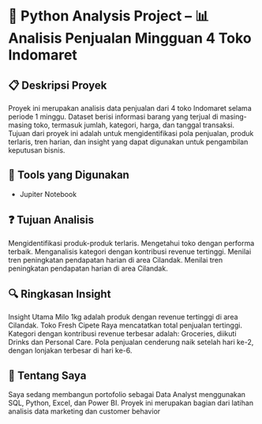 # 🧠 Python Analysis Project – 📊 Analisis Penjualan Mingguan 4 Toko Indomaret

## 📋 Deskripsi Proyek

Proyek ini merupakan analisis data penjualan dari 4 toko Indomaret selama periode 1 minggu. Dataset berisi informasi barang yang terjual di masing-masing toko, termasuk jumlah, kategori, harga, dan tanggal transaksi. Tujuan dari proyek ini adalah untuk mengidentifikasi pola penjualan, produk terlaris, tren harian, dan insight yang dapat digunakan untuk pengambilan keputusan bisnis.

## 🧰 Tools yang Digunakan

- Jupiter Notebook

## ❓ Tujuan Analisis
Mengidentifikasi produk-produk terlaris.
Mengetahui toko dengan performa terbaik.
Menganalisis kategori dengan kontribusi revenue tertinggi.
Menilai tren peningkatan pendapatan harian di area Cilandak.
Menilai tren peningkatan pendapatan harian di area Cilandak.

## 🔍 Ringkasan Insight
 Insight Utama
Milo 1kg adalah produk dengan revenue tertinggi di area Cilandak.
Toko Fresh Cipete Raya mencatatkan total penjualan tertinggi.
Kategori dengan kontribusi revenue terbesar adalah: Groceries, diikuti Drinks dan Personal Care.
Pola penjualan cenderung naik setelah hari ke-2, dengan lonjakan terbesar di hari ke-6.

## 👤 Tentang Saya

Saya sedang membangun portofolio sebagai Data Analyst menggunakan SQL, Python, Excel, dan Power BI. Proyek ini merupakan bagian dari latihan analisis data marketing dan customer behavior